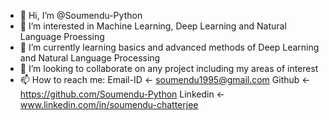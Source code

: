 - 👋 Hi, I’m @Soumendu-Python
- 👀 I’m interested in Machine Learning, Deep Learning and Natural Language Proessing
- 🌱 I’m currently learning basics and advanced methods of Deep Learning and Natural Language Processing
- 💞️ I’m looking to collaborate on any project including my areas of interest
- 📫 How to reach me: Email-ID <- soumendu1995@gmail.com
                      Github <- https://github.com/Soumendu-Python
                      Linkedin <- www.linkedin.com/in/soumendu-chatterjee
<!---
Soumendu-Python/Soumendu-Python is a ✨ special ✨ repository because its `README.md` (this file) appears on your GitHub profile.
You can click the Preview link to take a look at your changes.
--->
